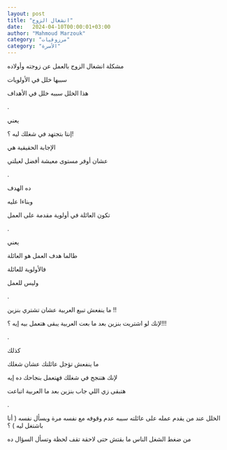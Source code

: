 ```yaml
---
layout: post
title: "انشغال الزوج"
date:   2024-04-10T00:00:01+03:00
author: "Mahmoud Marzouk"
category: "مرزوقيات"
category: "الأسرة"
---
```



مشكلة انشغال الزوج بالعمل عن زوجته وأولاده

سببها خلل في الأولويات

هذا الخلل سببه خلل في الأهداف

.

يعني

إنتا بتجتهد في شغلك ليه ؟!

الإجابة الحقيقية هي

عشان أوفر مستوى معيشة أفضل لعيلتي

.

ده الهدف

وبناءا عليه

تكون العائلة في أولوية مقدمة على العمل

.

يعني

طالما هدف العمل هو العائلة

فالأولوية للعائلة

وليس للعمل

.

ما ينفعش تبيع العربية عشان تشتري بنزين !!

لإنك لو اشتريت بنزين بعد ما بعت العربية يبقى هتعمل بيه
إيه ؟!!!

.

كذلك

ما ينفعش تؤجل عائلتك عشان شغلك

لإنك هتنجح في شغلك فهتعمل بنجاحك ده إيه

هتبقى زي اللي جاب بنزين بعد ما العربية اتباعت

.

الخلل عند من يقدم عمله على عائلته سببه عدم وقوفه مع نفسه
مرة ويسأل نفسه ( أنا باشتغل ليه ) ؟

من ضغط الشغل الناس ما بقتش حتى لاحقة تقف لحظة وتسأل
السؤال ده
